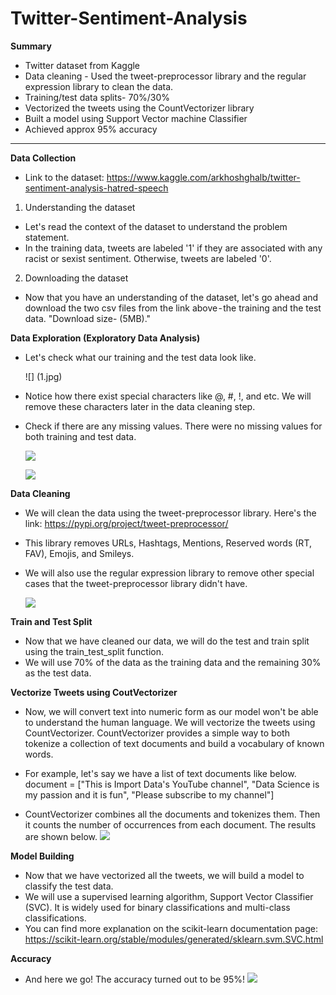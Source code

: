 # Twitter-Sentiment-Analysis

**Summary**
- Twitter dataset from Kaggle
- Data cleaning - Used the tweet-preprocessor library and the regular expression library to clean the data.
- Training/test data splits- 70%/30%
- Vectorized the tweets using the CountVectorizer library
- Built a model using Support Vector machine Classifier
- Achieved approx 95% accuracy

-------------------------------------------------------------------------------------------------------

**Data Collection**

- Link to the dataset: https://www.kaggle.com/arkhoshghalb/twitter-sentiment-analysis-hatred-speech

1. Understanding the dataset
 - Let's read the context of the dataset to understand the problem statement. 
 - In the training data, tweets are labeled '1' if they are associated with any racist or sexist sentiment. Otherwise, tweets are labeled '0'. 
2. Downloading the dataset
 - Now that you have an understanding of the dataset, let's go ahead and download the two csv files from the link above - the training and the test data. "Download size- (5MB)."

**Data Exploration (Exploratory Data Analysis)**
- Let's check what our training and the test data look like.
 
    ![] (1.jpg)

- Notice how there exist special characters like @, #, !, and etc. We will remove these characters later in the data cleaning step. 
- Check if there are any missing values. There were no missing values for both training and test data.

  ![](/images/2..png)
  
  ![](/images/3.png)
  
**Data Cleaning**
- We will clean the data using the tweet-preprocessor library. Here's the link: https://pypi.org/project/tweet-preprocessor/
- This library removes URLs, Hashtags, Mentions, Reserved words (RT, FAV), Emojis, and Smileys.
- We will also use the regular expression library to remove other special cases that the tweet-preprocessor library didn't have.
  
  ![](/images/4.png)
  
**Train and Test Split**
- Now that we have cleaned our data, we will do the test and train split using the train_test_split function.
- We will use 70% of the data as the training data and the remaining 30% as the test data.

**Vectorize Tweets using CoutVectorizer**
- Now, we will convert text into numeric form as our model won't be able to understand the human language. We will vectorize the tweets using CountVectorizer. CountVectorizer provides a simple way to both tokenize a collection of text documents and build a vocabulary of known words. 
- For example, let's say we have a list of text documents like below.
  document = ["This is Import Data's YouTube channel",
            "Data Science is my passion and it is fun",
            "Please subscribe to my channel"]
            
- CountVectorizer combines all the documents and tokenizes them. Then it counts the number of occurrences from each document. The results are shown below.
  ![](/images/5.png)
            
**Model Building**
- Now that we have vectorized all the tweets, we will build a model to classify the test data. 
- We will use a supervised learning algorithm, Support Vector Classifier (SVC). It is widely used for binary classifications and multi-class classifications.
- You can find more explanation on the scikit-learn documentation page: https://scikit-learn.org/stable/modules/generated/sklearn.svm.SVC.html

**Accuracy**
- And here we go! The accuracy turned out to be 95%!
![](/images/6.png)



